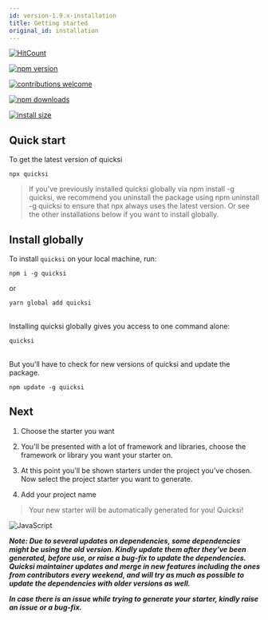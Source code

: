 ```yaml
---
id: version-1.9.x-installation
title: Getting started
original_id: installation
---
```


[![HitCount](http://hits.dwyl.com/AnayoOleru/quicksi.svg)](http://hits.dwyl.com/AnayoOleru/quicksi)

[![npm version](https://img.shields.io/npm/v/axios.svg?style=flat-square)](https://www.npmjs.org/package/axios)

[![contributions welcome](https://img.shields.io/badge/contributions-welcome-brightgreen.svg?style=flat)](https://github.com/AnayoOleru/quicksi/issues)

[![npm downloads](https://img.shields.io/npm/dm/axios.svg?style=flat-square)](http://npm-stat.com/charts.html?package=axios)

[![install size](https://packagephobia.now.sh/badge?p=axios)](https://packagephobia.now.sh/result?p=axios)


## Quick start
To get the latest version of quicksi


```
npx quicksi
```


> If you've previously installed quicksi globally via npm install -g quicksi, we recommend you uninstall the package using npm uninstall -g quicksi to ensure that npx always uses the latest version. Or see the other installations below if you want to install globally.


## Install globally
To install `quicksi` on your local machine, run:

```
npm i -g quicksi
```
or

```
yarn global add quicksi
```

<br/>
Installing quicksi globally gives you access to one command alone:

```
quicksi
```

<br/>
But you'll have to check for new versions of quicksi and update the package.

```
npm update -g quicksi
```


## Next
1. Choose the starter you want

2. You'll be presented with a lot of framework and libraries, choose the framework or library you want your starter on.

3. At this point you'll be shown starters under the project you've chosen. Now select the project starter you want to generate.

4. Add your project name

> Your new starter will be automatically generated for you! Quicksi!

<img alt="JavaScript" src="/img/done.png" class="docImage"/>

***Note: Due to several updates on dependencies, some dependencies might be using the old version. Kindly update them after they've been generated, before use, or raise a bug-fix to update the dependencies. Quicksi maintainer updates and merge in new features including the ones from contributors every weekend, and will try as much as possible to update the dependencies with older versions as well.***

***In case there is an issue while trying to generate your starter, kindly raise an issue or a bug-fix.***
